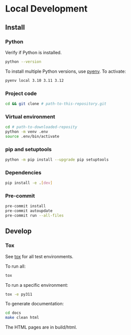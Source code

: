 # Local Development
## Install
### Python
Verify if Python is installed.
```sh
python --version
```

To install multiple Python versions, use [pyenv](https://github.com/pyenv/pyenv).
To activate:
```sh
pyenv local 3.10 3.11 3.12
```

### Project code
```sh
cd && git clone # path-to-this-repository.git
```

### Virtual environment
```sh
cd # path-to-downloaded-reposity
python -m venv .env
source .env/bin/activate
```

### pip and setuptools
```sh
python -m pip install --upgrade pip setuptools
```

### Dependencies
```sh
pip install -e .[dev]
```

### Pre-commit
```sh
pre-commit install
pre-commit autoupdate
pre-commit run --all-files
```

## Develop
### Tox
See [tox](pyproject.toml) for all test environments.

To run all:
```sh
tox
```

To run a specific environment:
```sh
tox -e py311
```

To generate documentation:
```sh
cd docs
make clean html
```
The HTML pages are in build/html.
